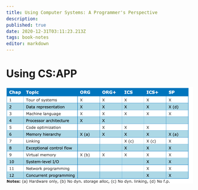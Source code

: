 ```yaml
---
title: Using Computer Systems: A Programmer's Perspective
description: 
published: true
date: 2020-12-31T03:11:23.213Z
tags: book-notes
editor: markdown
---
```


# Using CS:APP 

![csapp_courses.png](/csapp_courses.png)

